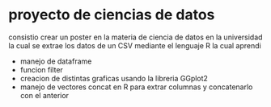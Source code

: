 # proyecto de ciencias de datos
consistio  crear un poster en la  materia de ciencia de datos en la universidad
la cual se extrae los datos de un CSV mediante el lenguaje R la cual aprendi

- manejo de dataframe
- funcion filter
- creacion de distintas graficas usando la libreria GGplot2
- manejo de vectores concat en R para extrar columnas y concatenarlo con el anterior